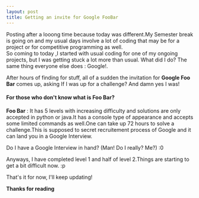 ```yaml
---
layout: post
title: Getting an invite for Google FooBar
---
```


Posting after a looong time because today was different.My Semester break is going on and my usual days involve a lot of coding that may be for a project or for competitive programming as well.
<br>
So coming to today ,I started with usual coding for one of my ongoing projects, but I was getting stuck a lot more than usual.
What did I do? The same thing everyone else does : Google!. 

After hours of finding for stuff, all of a sudden the invitation for <b>Google Foo Bar</b> comes up, asking If I was up for a challenge? 
And damn yes I was!

#### For those who don't know what is Foo Bar?

<b>Foo Bar</b> : It has 5 levels with increasing difficulty and solutions are only accepted in python or java.It has a console type 
of appearance and accepts some limited commands as well.One can take up 72 hours to solve a challenge.This is supposed to secret
recruitement process of Google and it can land you in a Google Interview.

Do I have a Google Interview in hand? (Man! Do I really? Me?) :0

Anyways,
I have completed level 1 and half of level 2.Things are starting to get a bit difficult now. :p

That's it for now, I'll keep updating!

<b> Thanks for reading </b>
